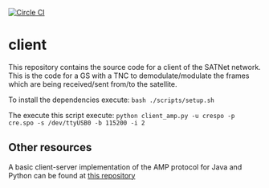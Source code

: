 [![Circle CI](https://circleci.com/gh/satnet-project/client.svg?style=svg)](https://circleci.com/gh/satnet-project/client)

client
======

This repository contains the source code for a client of the SATNet network. This is the code for a GS with a TNC to demodulate/modulate the frames which are being received/sent from/to the satellite.

To install the dependencies execute:
```bash ./scripts/setup.sh```

The execute this script execute:
```python client_amp.py -u crespo -p cre.spo -s /dev/ttyUSB0 -b 115200 -i 2```

Other resources
---------------
A basic client-server implementation of the AMP protocol for Java and Python can be found at [this repository](https://github.com/xcrespo/Twisted-AMP-bidirectional)
